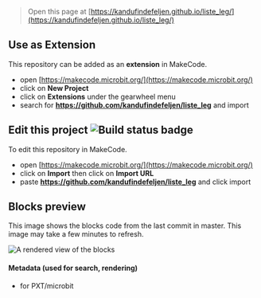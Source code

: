 
> Open this page at [https://kandufindefeljen.github.io/liste_leg/](https://kandufindefeljen.github.io/liste_leg/)

## Use as Extension

This repository can be added as an **extension** in MakeCode.

* open [https://makecode.microbit.org/](https://makecode.microbit.org/)
* click on **New Project**
* click on **Extensions** under the gearwheel menu
* search for **https://github.com/kandufindefeljen/liste_leg** and import

## Edit this project ![Build status badge](https://github.com/kandufindefeljen/liste_leg/workflows/MakeCode/badge.svg)

To edit this repository in MakeCode.

* open [https://makecode.microbit.org/](https://makecode.microbit.org/)
* click on **Import** then click on **Import URL**
* paste **https://github.com/kandufindefeljen/liste_leg** and click import

## Blocks preview

This image shows the blocks code from the last commit in master.
This image may take a few minutes to refresh.

![A rendered view of the blocks](https://github.com/kandufindefeljen/liste_leg/raw/master/.github/makecode/blocks.png)

#### Metadata (used for search, rendering)

* for PXT/microbit
<script src="https://makecode.com/gh-pages-embed.js"></script><script>makeCodeRender("{{ site.makecode.home_url }}", "{{ site.github.owner_name }}/{{ site.github.repository_name }}");</script>
